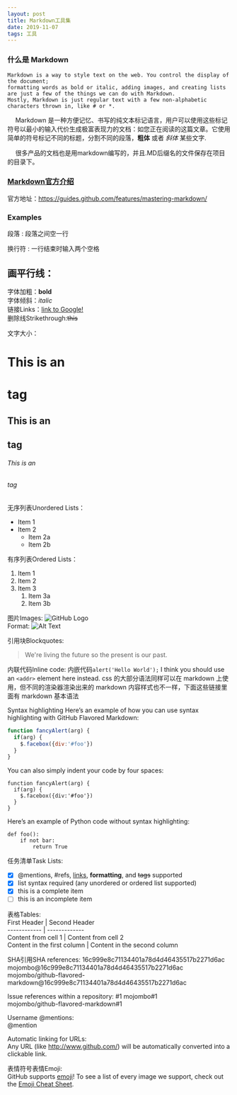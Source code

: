 ```yaml
---
layout: post
title: Markdown工具集
date: 2019-11-07 
tags: 工具    
---
```



### 什么是 Markdown

    Markdown is a way to style text on the web. You control the display of the document; 
    formatting words as bold or italic, adding images, and creating lists are just a few of the things we can do with Markdown.
    Mostly, Markdown is just regular text with a few non-alphabetic characters thrown in, like # or *.                         
 
　 Markdown 是一种方便记忆、书写的纯文本标记语言，用户可以使用这些标记符号以最小的输入代价生成极富表现力的文档：如您正在阅读的这篇文章。它使用简单的符号标记不同的标题，分割不同的段落，**粗体** 或者 *斜体* 某些文字.

　 很多产品的文档也是用markdown编写的，并且.MD后缀名的文件保存在项目的目录下。    

  


### [Markdown官方介绍](https://guides.github.com/features/mastering-markdown/)
官方地址：https://guides.github.com/features/mastering-markdown/

### Examples
段落 : 段落之间空一行  
         
换行符 : 一行结束时输入两个空格               
      
画平行线：     
--------    

字体加粗：**bold**  
字体倾斜：*italic*  
链接Links：[link to Google!](http://google.com)  
删除线Strikethrough:~~this~~  

文字大小：
# This is an <h1> tag
## This is an <h2> tag
###### This is an <h6> tag 

无序列表Unordered Lists：
* Item 1
* Item 2
  * Item 2a
  * Item 2b 
  
有序列表Ordered Lists：
1. Item 1
1. Item 2
1. Item 3
   1. Item 3a
   1. Item 3b

图片Images: 
![GitHub Logo](/images/logo.png)  
Format: ![Alt Text](url)  

引用块Blockquotes:
> We're living the future so
> the present is our past.

内联代码Inline code:
内嵌代码`alert('Hello World');`
I think you should use an
`<addr>` element here instead.
css 的大部分语法同样可以在 markdown 上使用，但不同的渲染器渲染出来的 markdown 内容样式也不一样，下面这些链接里面有 markdown 基本语法

Syntax highlighting
Here’s an example of how you can use syntax highlighting with GitHub Flavored Markdown:

```javascript
function fancyAlert(arg) {
  if(arg) {
    $.facebox({div:'#foo'})
  }
}
```
You can also simply indent your code by four spaces:

    function fancyAlert(arg) {
      if(arg) {
        $.facebox({div:'#foo'})
      }
    }  
Here’s an example of Python code without syntax highlighting:

    def foo():
        if not bar:
            return True
        
任务清单Task Lists:  
- [x] @mentions, #refs, [links](), **formatting**, and <del>tags</del> supported
- [x] list syntax required (any unordered or ordered list supported)
- [x] this is a complete item
- [ ] this is an incomplete item

表格Tables:  
First Header | Second Header  
------------ | -------------  
Content from cell 1 | Content from cell 2  
Content in the first column | Content in the second column  


SHA引用SHA references:
16c999e8c71134401a78d4d46435517b2271d6ac
mojombo@16c999e8c71134401a78d4d46435517b2271d6ac
mojombo/github-flavored-markdown@16c999e8c71134401a78d4d46435517b2271d6ac

Issue references within a repository:
#1
mojombo#1  
mojombo/github-flavored-markdown#1

Username @mentions:  
@mention

Automatic linking for URLs:  
Any URL (like http://www.github.com/) will be automatically converted into a clickable link.

表情符号表情Emoji:  
GitHub supports [emoji](https://help.github.com/en/github/writing-on-github/basic-writing-and-formatting-syntax#using-emoji)!
To see a list of every image we support, check out the [Emoji Cheat Sheet](https://github.com/ikatyang/emoji-cheat-sheet/blob/master/README.md).